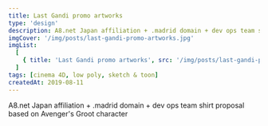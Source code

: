```yaml
---
title: Last Gandi promo artworks
type: 'design'
description: A8.net Japan affiliation + .madrid domain + dev ops team shirt proposal based on Avenger's Grootcharacter.
imgCover: '/img/posts/last-gandi-promo-artworks.jpg'
imgList:
  [
    { title: 'Last Gandi promo artworks', src: '/img/posts/last-gandi-promo-artworks_1.jpg' },
  ]
tags: [cinema 4D, low poly, sketch & toon]
createdAt: 2019-08-11
---
```


A8.net Japan affiliation + .madrid domain + dev ops team shirt proposal based on Avenger's Groot character